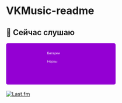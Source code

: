 # VKMusic-readme

## 🎵 Сейчас слушаю

<img src="https://raw.githubusercontent.com/IsNotAcceptable/VKMusic-readme/cover-test/assets/lastfm_widget.svg" width="300">

[![Last.fm](https://img.shields.io/badge/Last.fm-Профиль-d51007?logo=lastfm)](https://www.last.fm/user/ME4TAs)
